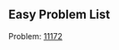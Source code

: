 Easy Problem List
-----------------


Problem: [11172](http://uva.onlinejudge.org/external/111/11172.html)

